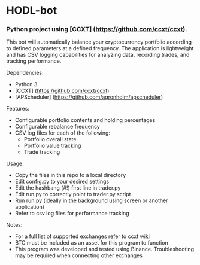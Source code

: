 # HODL-bot

### Python project using [CCXT] (https://github.com/ccxt/ccxt).

This bot will automatically balance your cryptocurrency portfolio according to defined parameters at a defined frequency. The application is lightweight and has CSV logging capabilities for analyzing data, recording trades, and tracking performance.

Dependencies:
- Python 3
- [CCXT] (https://github.com/ccxt/ccxt)
- [APScheduler] (https://github.com/agronholm/apscheduler)

Features:
- Configurable portfolio contents and holding percentages
- Configurable rebalance frequency
- CSV log files for each of the following:
  - Portfolio overall state
  - Portfolio value tracking
  - Trade tracking

Usage:
- Copy the files in this repo to a local directory
- Edit config.py to your desired settings
- Edit the hashbang (#!) first line in trader.py
- Edit run.py to correctly point to trader.py script
- Run run.py (ideally in the background using screen or another application)
- Refer to csv log files for performance tracking

Notes:
- For a full list of supported exchanges refer to ccxt wiki
- BTC must be included as an asset for this program to function
- This program was developed and tested using Binance. Troubleshooting may be required when connecting other exchanges